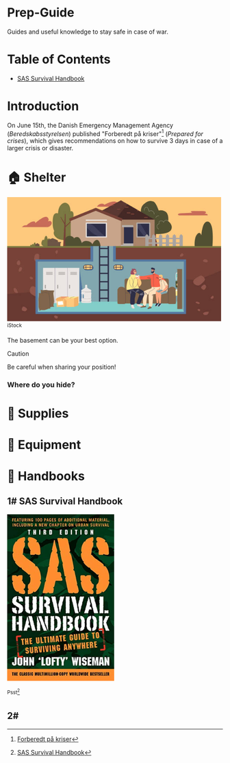 # Prep-Guide
Guides and useful knowledge to stay safe in case of war.

# Table of Contents
- [SAS Survival Handbook](#sas-survival-handbook)

# Introduction
On June 15th, the Danish Emergency Management Agency (*Beredskabsstyrelsen*) published "Forberedt på kriser"[^1] (*Prepared for crises*), which gives recommendations on how to survive 3 days in case of a larger crisis or disaster.

# 🏠 Shelter
<img src="/img/Bunker.jpg" width="500">
<sup>iStock</sup>

The basement can be your best option.  

> [!CAUTION]
> Be careful when sharing your position!

### Where do you hide?

# 🥫 Supplies

# 🧰 Equipment


# 📕 Handbooks
## 1# SAS Survival Handbook
<img src="/img/SasSurvivalHandbook.jpg" width="250">

<sup>Psst[^2]</sup>

## 2# 


[^1]: [Forberedt på kriser](https://www.brs.dk/da/forberedt/)
[^2]: [SAS Survival Handbook](https://annas-archive.gs/md5/073a3d2550a0027a48b8125fc93d6908)
